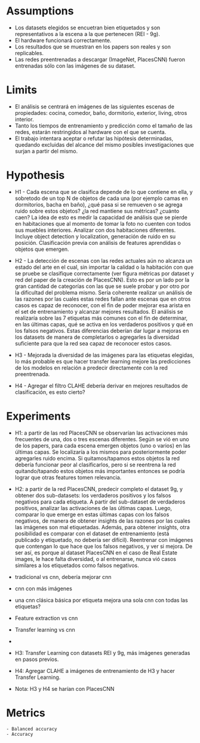 # Assumptions
 - Los datasets elegidos se encuetran bien etiquetados y son representativos a la escena a la que pertenecen (REI - 9g).
 - El hardware funcionará correctamente.
 - Los resultados que se muestran en los papers son reales y son replicables.
 - Las redes preentrenadas a descargar (ImageNet, PlacesCNN) fueron entrenadas sólo con las imágenes de su dataset.

# Limits
 - El análisis se centrará en imágenes de las siguientes escenas de propiedades: cocina, comedor, baño, dormitorio, exterior, living, otros interior.
 - Tanto los tiempos de entrenamiento y predicción como el tamaño de las redes, estarán restringidos al hardware con el que se cuenta.
 - El trabajo intentara aceptar o refutar las hipótesis determinadas, quedando excluidas del alcance del mismo posibles investigaciones que surjan a partir del mismo.

# Hypothesis
 - H1 - Cada escena que se clasifica depende de lo que contiene en ella, y sobretodo de un top N de objetos de cada una (por ejemplo camas en dormitorios, bacha en baño), ¿qué pasa si se remueven o se agrega ruido sobre estos objetos? ¿la red mantiene sus métricas? ¿cuánto caen? La idea de esto es medir la capacidad de análisis que se pierde en habitaciones que al momento de tomar la foto no cuenten con todos sus muebles interiores. Analizar con dos habitaciones diferentes. Incluye object detection y localization, generación de ruido en su posición. Clasificación previa con análisis de features aprendidas o objetos que emergen. 
 
 - H2 - La detección de escenas con las redes actuales aún no alcanza un estado del arte en el cual, sin importar la calidad o la habitación con que se pruebe se clasifique correctamente (ver figura métricas por dataset y red del paper de la creación de PlacesCNN). Esto es por un lado por la gran cantidad de categorías con las que se suele probar y por otro por la dificultad del problema mismo. 
 Sería coherente realizar un análisis de las razones por las cuales estas redes fallan ante escenas que en otros casos es capaz de reconocer, con el fin de poder mejorar esa arista en el set de entrenamiento y alcanzar mejores resultados. El análisis se realizaría sobre las 7 etiquetas más comunes con el fin de determinar, en las últimas capas, qué se activa en los verdaderos positivos y qué en los falsos negativos. Estas diferencias deberían dar lugar a mejoras en los datasets de manera de completarlos o agregarles la diversidad suficiente para que la red sea capaz de reconocer estos casos.

 - H3 - Mejorada la diversidad de las imágenes para las etiquetas elegidas, lo más probable es que hacer transfer learning mejore las predicciones de los modelos en relación a predecir directamente con la red preentrenada. 
 
 - H4 - Agregar el filtro CLAHE debería derivar en mejores resultados de clasificación, es esto cierto?
 
# Experiments
 - H1: a partir de las red PlacesCNN se observarían las activaciones más frecuentes de una, dos o tres escenas diferentes. Según se vió en uno de los papers, para cada escena emergen objetos (uno o varios) en las últimas capas. Se localizaría a los mismos para posteriormente poder agregarles ruido encima. Si quitamos/tapamos estos objetos la red debería funcionar peor al clasificarlos, pero si se reentrena la red quitando/tapando estos objetos más importantes entonces se podría lograr que otras features tomen relevancia.

 - H2: a partir de la red PlacesCNN, predecir completo el dataset 9g, y obtener dos sub-datasets: los verdaderos positivos y los falsos negativos para cada etiqueta. A partir del sub-dataset de verdaderos positivos, analizar las activaciones de las últimas capas. Luego, comparar lo que emerge en estas últimas capas con los falsos negativos, de manera de obtener insights de las razones por las cuales las imágenes son mal etiquetadas. Además, para obtener insights, otra posibilidad es comparar con el dataset de entrenamiento (está publicado y etiquetado, no debería ser difícil). Reentrenar con imágenes que contengan lo que hace que los falsos negativos, y ver si mejora. De ser así, es porque al dataset PlacesCNN en el caso de Real Estate images, le hace falta diversidad, o al entrenarse, nunca vió casos similares a los etiquetados como falsos negativos.
 
 - tradicional vs cnn, debería mejorar cnn
 - cnn con más imágenes
 - una cnn clásica básica por etiqueta mejora una sola cnn con todas las etiquetas?
 - Feature extraction vs cnn
 - Transfer learning vs cnn
 -
 - H3: Transfer Learning con datasets REI y 9g, más imágenes generadas en pasos previos.
 - H4: Agregar CLAHE a imágenes de entrenamiento de H3 y hacer Transfer Learning.
 
 - Nota: H3 y H4 se harían con PlacesCNN
 
# Metrics
    - Balanced accuracy
    - Accuracy
